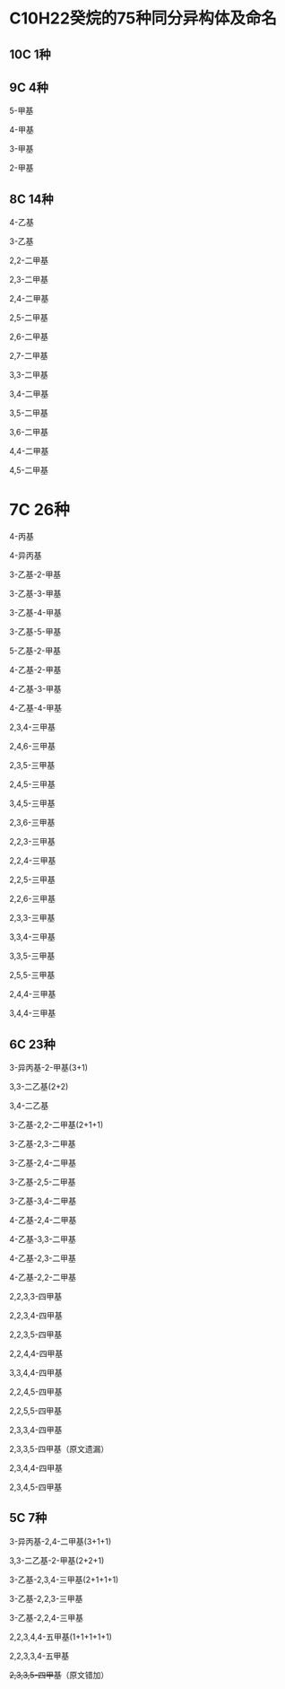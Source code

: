 # C10H22癸烷的75种同分异构体及命名

## 10C 1种

## 9C 4种

5-甲基

4-甲基

3-甲基

2-甲基

## 8C 14种

4-乙基

3-乙基

2,2-二甲基

2,3-二甲基

2,4-二甲基

2,5-二甲基

2,6-二甲基

2,7-二甲基

3,3-二甲基

3,4-二甲基

3,5-二甲基

3,6-二甲基

4,4-二甲基

4,5-二甲基

# 7C 26种

4-丙基

4-异丙基

3-乙基-2-甲基

3-乙基-3-甲基

3-乙基-4-甲基

3-乙基-5-甲基

5-乙基-2-甲基

4-乙基-2-甲基

4-乙基-3-甲基

4-乙基-4-甲基

2,3,4-三甲基

2,4,6-三甲基

2,3,5-三甲基

2,4,5-三甲基

3,4,5-三甲基

2,3,6-三甲基

2,2,3-三甲基

2,2,4-三甲基

2,2,5-三甲基

2,2,6-三甲基

2,3,3-三甲基

3,3,4-三甲基

3,3,5-三甲基

2,5,5-三甲基

2,4,4-三甲基

3,4,4-三甲基

## 6C 23种

3-异丙基-2-甲基(3+1)

3,3-二乙基(2+2)

3,4-二乙基

3-乙基-2,2-二甲基(2+1+1)

3-乙基-2,3-二甲基

3-乙基-2,4-二甲基

3-乙基-2,5-二甲基

3-乙基-3,4-二甲基

4-乙基-2,4-二甲基

4-乙基-3,3-二甲基

4-乙基-2,3-二甲基

4-乙基-2,2-二甲基

2,2,3,3-四甲基

2,2,3,4-四甲基

2,2,3,5-四甲基

2,2,4,4-四甲基

3,3,4,4-四甲基

2,2,4,5-四甲基

2,2,5,5-四甲基

2,3,3,4-四甲基

2,3,3,5-四甲基（原文遗漏）

2,3,4,4-四甲基

2,3,4,5-四甲基

## 5C 7种

3-异丙基-2,4-二甲基(3+1+1)

3,3-二乙基-2-甲基(2+2+1)

3-乙基-2,3,4-三甲基(2+1+1+1)

3-乙基-2,2,3-三甲基

3-乙基-2,2,4-三甲基

2,2,3,4,4-五甲基(1+1+1+1+1)

2,2,3,3,4-五甲基

~~2,3,3,5-四甲基~~（原文错加）